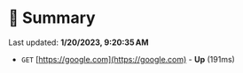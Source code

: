 # 📖 Summary
Last updated: **1/20/2023, 9:20:35 AM**

- `GET` [https://google.com](https://google.com) - **Up** (191ms)

